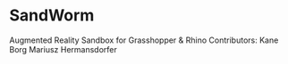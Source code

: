 # SandWorm
Augmented Reality Sandbox for Grasshopper &amp; Rhino
Contributors:
Kane Borg
Mariusz Hermansdorfer
